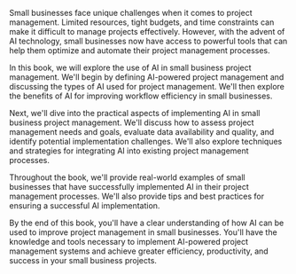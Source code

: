 

Small businesses face unique challenges when it comes to project management. Limited resources, tight budgets, and time constraints can make it difficult to manage projects effectively. However, with the advent of AI technology, small businesses now have access to powerful tools that can help them optimize and automate their project management processes.

In this book, we will explore the use of AI in small business project management. We'll begin by defining AI-powered project management and discussing the types of AI used for project management. We'll then explore the benefits of AI for improving workflow efficiency in small businesses.

Next, we'll dive into the practical aspects of implementing AI in small business project management. We'll discuss how to assess project management needs and goals, evaluate data availability and quality, and identify potential implementation challenges. We'll also explore techniques and strategies for integrating AI into existing project management processes.

Throughout the book, we'll provide real-world examples of small businesses that have successfully implemented AI in their project management processes. We'll also provide tips and best practices for ensuring a successful AI implementation.

By the end of this book, you'll have a clear understanding of how AI can be used to improve project management in small businesses. You'll have the knowledge and tools necessary to implement AI-powered project management systems and achieve greater efficiency, productivity, and success in your small business projects.
